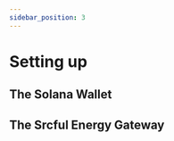```yaml
---
sidebar_position: 3
---
```


# Setting up 

## The Solana Wallet

## The Srcful Energy Gateway






